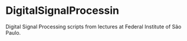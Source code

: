 # DigitalSignalProcessin
Digital Signal Processing scripts from lectures at Federal Institute of São Paulo.
